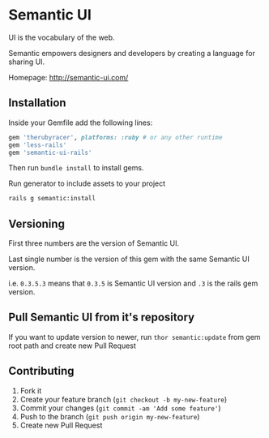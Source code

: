 # Semantic UI
UI is the vocabulary of the web.

Semantic empowers designers and developers by creating a language for sharing UI.

Homepage: http://semantic-ui.com/

## Installation
Inside your Gemfile add the following lines:
```ruby
gem 'therubyracer', platforms: :ruby # or any other runtime
gem 'less-rails'
gem 'semantic-ui-rails'
```
Then run `bundle install` to install gems.

Run generator to include assets to your project
```bash
rails g semantic:install
```

## Versioning
First three numbers are the version of Semantic UI.

Last single number is the version of this gem with the same Semantic UI version.

i.e. `0.3.5.3` means that `0.3.5` is Semantic UI version and `.3` is the rails gem version.

## Pull Semantic UI from it's repository
If you want to update version to newer, run
`thor semantic:update`
from gem root path and create new Pull Request

## Contributing

1. Fork it
2. Create your feature branch (`git checkout -b my-new-feature`)
3. Commit your changes (`git commit -am 'Add some feature'`)
4. Push to the branch (`git push origin my-new-feature`)
5. Create new Pull Request
